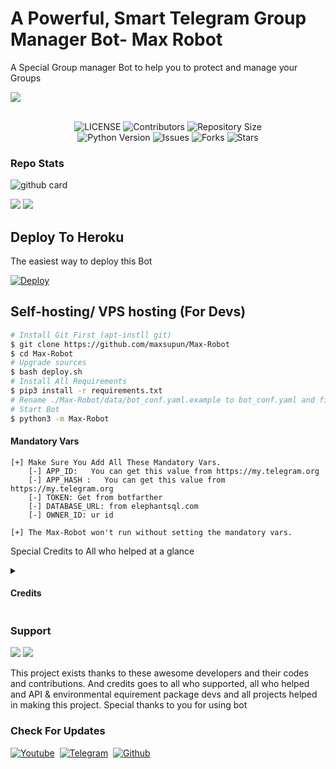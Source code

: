 <h1>A Powerful, Smart Telegram Group Manager Bot- Max Robot</h1>

A Special Group manager Bot to help you to protect and manage your Groups


<p align="left"><a href="https://t.me/MaxRobotSupport"><img src="https://telegra.ph/file/07b5e011bc9db2246e852.jpg" size="10%" ></a></p>
<p align="center"> <br>
    <img src="https://img.shields.io/github/license/maxsupun/Max-Robot?style=for-the-badge&logo=appveyor" alt="LICENSE">
    <img src="https://img.shields.io/github/contributors/maxsupun/Max-Robot?style=for-the-badge&logo=appveyor" alt="Contributors">
    <img src="https://img.shields.io/github/repo-size/maxsupun/Max-Robot?style=for-the-badge&logo=appveyor" alt="Repository Size"> <br>
    <img src="https://img.shields.io/badge/python-3.9-green?style=for-the-badge&logo=appveyor" alt="Python Version">
    <img src="https://img.shields.io/github/issues/maxsupun/Max-Robot?style=for-the-badge&logo=appveyor" alt="Issues">
    <img src="https://img.shields.io/github/forks/maxsupun/Max-Robot?style=for-the-badge&logo=appveyor" alt="Forks">
    <img src="https://img.shields.io/github/stars/maxsupun/Max-Robot?style=for-the-badge&logo=appveyor" alt="Stars">
</p>


<h3> Repo Stats </h3>

![github card](https://github-readme-stats.vercel.app/api/pin/?username=maxsupun&repo=Max-Robot&theme=light)

<a href="https://github.com/maxsupun"><img src="https://img.shields.io/github/stars/maxsupun/Max-Robot?style=social"></a>
<a href="https://github.com/maxsupun"><img src="https://img.shields.io/github/forks/maxsupun/Max-Robot?style=social"></a>


<h2>Deploy To Heroku</h2>
The easiest way to deploy this Bot

[![Deploy](https://www.herokucdn.com/deploy/button.svg)](https://heroku.com/deploy?template=https://github.com/maxsupun/Max-Robot.git)



<h2> Self-hosting/ VPS hosting (For Devs)</h2>

```sh
# Install Git First (apt-instll git)
$ git clone https://github.com/maxsupun/Max-Robot
$ cd Max-Robot
# Upgrade sources
$ bash deploy.sh
# Install All Requirements 
$ pip3 install -r requirements.txt
# Rename ./Max-Robot/data/bot_conf.yaml.example to bot_conf.yaml and fill
# Start Bot 
$ python3 -m Max-Robot
```

<h4>Mandatory Vars </h4>

```
[+] Make Sure You Add All These Mandatory Vars. 
    [-] APP_ID:   You can get this value from https://my.telegram.org
    [-] APP_HASH :   You can get this value from https://my.telegram.org
    [-] TOKEN: Get from botfarther
    [-] DATABASE_URL: from elephantsql.com
    [-] OWNER_ID: ur id

[+] The Max-Robot won't run without setting the mandatory vars.
```

Special Credits to All who helped at a glance 

<details>
<summary><h4>Credits </h4></summary>
  
- [Sadew Jsk](https://Github.com/sadew451)
- [Supunma](https://Github.com/supunmadurangasl)
- [Tinurad](https://github.com/Tinurad)
- [Damantha Jayasingha](https://github.com/damantha126)
- [Deshadeeth Thisarana](https://t.me/DeshadeethThisarana)
- [TeamDaisyx](https://github.com/teamdaisyx)
  
 </details>

<h3> Support</h3>

<a href="https://t.me/MaxRobotSupport"><img src="https://img.shields.io/badge/Support-Telegram%20Group-blue.svg?logo=telegram"></a>
<a href="https://t.me/MaxRobot_updates"><img src="https://img.shields.io/badge/Updates-Telegram%20Group-blue.svg?logo=telegram"></a>

 

This project exists thanks to these awesome developers and their codes and contributions.
And credits goes to all who supported, all who helped and API & environmental equirement package devs and all projects helped in making this project.
Special thanks to you for using bot

<h3> Check For Updates</h3> 


[![Youtube](https://img.shields.io/badge/YouTube%20Channel-ff0000?style=flat&labelColor=224242&logoColor=white&for-the-badge&logo=youtube)](https://www.youtube.com/channel/UCLziWEeJ-VZuUnZaFUIYTOA?sub_confirmation=1)&nbsp; 
[![Telegram](https://img.shields.io/badge/Max_Robot%20Updates-003245?style=flat&labelColor=224242&logoColor=white&for-the-badge&logo=telegram)](https://t.me/MaxRobot_updates)&nbsp;
[![Github](https://img.shields.io/badge/Github-000000?style=style=flat&labelColor=224242&logoColor=white&for-the-badge&logo=github)](https://github.com/maxsupun)
